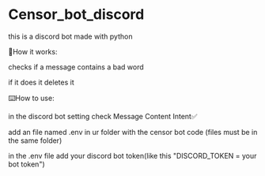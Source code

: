 # Censor_bot_discord
this is a discord bot made with python 


🤔How it works: 


  checks if a message contains a bad word 

  
  if it does it deletes it 



⌨️How to use: 


  in the discord bot setting check Message Content Intent✅ 

  add an  file named .env  in ur folder with the censor bot code (files must be in the same folder)
  
  in the .env file add your discord bot token(like this "DISCORD_TOKEN = your bot token")
  
  
  
